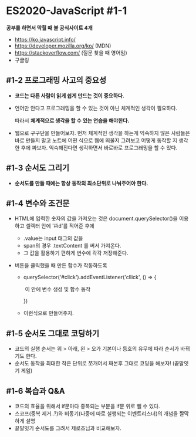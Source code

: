 # ES2020-JavaScript #1-1

__공부를 하면서 막힐 때 볼 공식사이트 4개__

- <https://ko.javascript.info/>
- <https://developer.mozilla.org/ko/> (MDN)
- <https://stackoverflow.com/> (질문 찾을 때 영어임)
- 구글링



## #1-2 프로그래밍 사고의 중요성

- __코드는 다른 사람이 읽게 쉽게 만드는 것이 중요하다.__

- 언어만 안다고 프로그래밍을 할 수 있는 것이 아닌 체계적인 생각이 필요하다.

  따라서 __체계적으로 생각을 할 수 있는 연습을 해야한다.__

- 웹으로 구구단을 만들어보자. 먼저 체계적인 생각을 하는게 익숙하지 않은 사람들은 바로 만들지 말고 노트에 어떤 식으로 웹에 띄울지 그려보고 어떻게 동작할 지 생각한 후에 짜보자. 익숙해진다면 생각하면서 바로바로 프로그래밍을 할 수 있다.



## #1-3 순서도 그리기

- __순서도를 만들 때에는 항상 동작의 최소단위로 나눠주어야 한다.__



## #1-4 변수와 조건문

- HTML에 입력한 숫자의 값을 가져오는 것은 document.querySelector()을 이용하고 셀렉터 안에 '#id'를 적어준 후에 

  - .value는 input 태그의 값을 
  - span의 경우 .textContent 를 써서 가져온다.
  - 그 값을 활용하기 편하게 변수에 각각 저장해준다.

- 버튼을 클릭했을 때 만든 함수가 작동하도록

  - querySelector('#click').addEventListener('cllick', () => {

    ​	이 안에 변수 생성 및 함수 동작

    })

  - 이런식으로 만들어주자.



## #1-5 순서도 그대로 코딩하기

- 코드의 실행 순서는 위 > 아래, 왼 > 오가 기본이나 등호의 유무에 따라 순서가 바뀌기도 한다.
- 순서도 동작을 최대한 작은 단위로 쪼개어서 짜본후 그대로 코딩을 해보자! (끝말잇기 게임)



## #1-6 복습과 Q&A

- 코드의 효율을 위해서 if문마다 중복되는 부분을 if문 위로 뺄 수 있다.
- 스코프(중복 제거..?)와 비동기(나중에 따로 실행되는 이벤트리스너)의 개념을 짤막하게 설명 
- 끝말잇기 순서도를 그려서 제로초님과 비교해보자.

